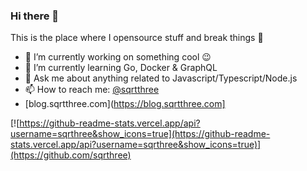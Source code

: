 ### Hi there 👋

This is the place where I opensource stuff and break things :rofl:

- 🔭 I’m currently working on something cool :wink:
- 🌱 I’m currently learning Go, Docker & GraphQL
- 💬 Ask me about anything related to Javascript/Typescript/Node.js
- 📫 How to reach me: [@sqrtthree](https://twitter.com/sqrtthree)
- [blog.sqrtthree.com](https://blog.sqrtthree.com]

[![https://github-readme-stats.vercel.app/api?username=sqrthree&show_icons=true](https://github-readme-stats.vercel.app/api?username=sqrthree&show_icons=true)](https://github.com/sqrthree)
